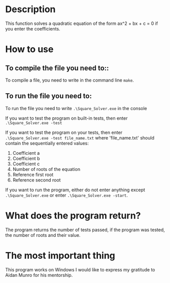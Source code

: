 # Description
This function solves a quadratic equation of the form ax^2 + bx + c = 0 if you enter the coefficients.
# How to use
## To compile the file you need to::
To compile a file, you need to write in the command line `make`. 
## To run the file you need to:
To run the file you need to write `.\Square_Solver.exe` in the console

If you want to test the program on built-in tests, then enter `.\Square_Solver.exe -test`

If you want to test the program on your tests, then enter `.\Square_Solver.exe -test file_name.txt` where 'file_name.txt' should contain the sequentially entered values:
1. Coefficient a
2. Coefficient b 
3. Coefficient c
4. Number of roots of the equation
5. Reference first root
6. Reference second root

If you want to run the program, either do not enter anything except `.\Square_Solver.exe` or enter `.\Square_Solver.exe -start`.

# What does the program return?

The program returns the number of tests passed, if the program was tested, the number of roots and their value.

# The most important thing
This program works on Windows
I would like to express my gratitude to Aidan Munro for his mentorship.
